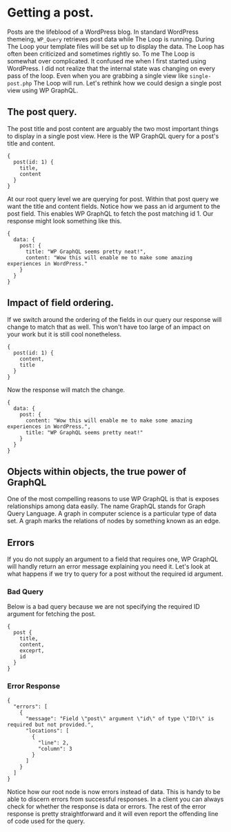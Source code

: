 # Getting a post.

Posts are the lifeblood of a WordPress blog. In standard WordPress themeing, `WP_Query` retrieves post data while The Loop is running. During The Loop your template files will be set up to display the data. The Loop has often been criticized and sometimes rightly so. To me The Loop is somewhat over complicated. It confused me when I first started using WordPress. I did not realize that the internal state was changing on every pass of the loop. Even when you are grabbing a single view like `single-post.php` The Loop will run. Let's rethink how we could design a single post view using WP GraphQL.

## The post query.
The post title and post content are arguably the two most important things to display in a single post view. Here is the WP GraphQL query for a post's title and content.

```
{
  post(id: 1) {
    title,
    content
  }
}
```

At our root query level we are querying for post. Within that post query we want the title and content fields. Notice how we pass an id argument to the post field. This enables WP GraphQL to fetch the post matching id 1. Our response might look something like this.

```
{
  data: {
    post: {
      title: "WP GraphQL seems pretty neat!",
      content: "Wow this will enable me to make some amazing experiences in WordPress."
    }
  }
}
```

## Impact of field ordering.
If we switch around the ordering of the fields in our query our response will change to match that as well. This won't have too large of an impact on your work but it is still cool nonetheless.

```
{
  post(id: 1) {
    content,
    title
  }
}
```

Now the response will match the change.

```
{
  data: {
    post: {
      content: "Wow this will enable me to make some amazing experiences in WordPress.",
      title: "WP GraphQL seems pretty neat!"
    }
  }
}
```

## Objects within objects, the true power of GraphQL
One of the most compelling reasons to use WP GraphQL is that is exposes relationships among data easily. The name GraphQL stands for Graph Query Language. A graph in computer science is a particular type of data set. A graph marks the relations of nodes by something known as an edge. 

## Errors
If you do not supply an argument to a field that requires one, WP GraphQL will handly return an error message explaining you need it. Let's look at what happens if we try to query for a post without the required id argument.
### Bad Query

Below is a bad query because we are not specifying the required ID argument for fetching the post.
```
{
  post {
    title,
    content,
    exceprt,
    id
  }
}
```

### Error Response
```
{
  "errors": [
    {
      "message": "Field \"post\" argument \"id\" of type \"ID!\" is required but not provided.",
      "locations": [
        {
          "line": 2,
          "column": 3
        }
      ]
    }
  ]
}
```
Notice how our root node is now errors instead of data. This is handy to be able to discern errors from successful responses. In a client you can always check for whether the response is data or errors. The rest of the error response is pretty straightforward and it will even report the offending line of code used for the query.
